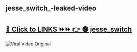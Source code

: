 
 ## jesse_switch_-leaked-video 

# <h2><a href="https://clipsfans.com/jesse_switch_&ref=git">🔗 Click to LINKS ⏩⏩ 👉 🟢 jesse_switch  </a></h2>

<a href="https://clipsfans.com/jesse_switch_&ref=git" rel="nofollow" data-target="animated-image.originalLink"><img src="https://i.ibb.co.com/xMMVF88/686577567.gif" alt="Viral Video Original" style="max-width: 100%; display: inline-block;" data-target="animated-image.originalImage"></a>
